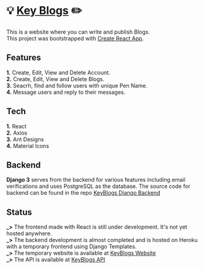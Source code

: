 # 💡 [Key Blogs](https://keyblogs.herokuapp.com) ✏️

This is a website where you can write and publish Blogs. <br />
This project was bootstrapped with [Create React App](https://github.com/facebook/create-react-app).

## Features

**1.** Create, Edit, View and Delete Account. <br />
**2.** Create, Edit, View and Delete Blogs. <br />
**3.** Seacrh, find and follow users with unique Pen Name. <br />
**4.** Message users and reply to their messages. <br />

## Tech

**1.** React <br />
**2.** Axios <br />
**3.** Ant Designs <br />
**4.** Material Icons <br />

## Backend

**Django 3** serves from the backend for various features including email verifications and uses PostgreSQL as the database. The source code for backend can be found in the repo [KeyBlogs Django Backend](https://github.com/nandan-unni/KeyBlogs-Django-Backend) <br />

## Status

**_>** The frontend made with React is still under development. It's not yet hosted anywhere.<br />
**_>** The backend development is almost completed and is hosted on Heroku with a temporary frontend using Django Templates.<br />
**_>** The temporary website is available at [KeyBlogs Website](https://keyblogs.herokuapp.com) <br />
**_>** The API is available at [KeyBlogs API](https://keyblogs.herokuapp.com/api/) <br />